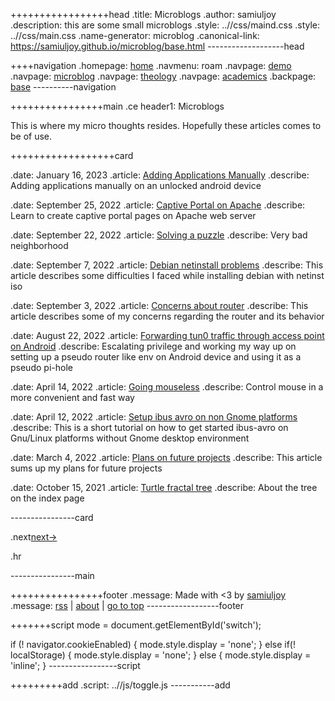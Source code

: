 +++++++++++++++++head
.title: Microblogs
.author: samiuljoy
.description: this are some small microblogs
.style: ..//css/maind.css
.style: ..//css/main.css
.name-generator: microblog
.canonical-link: https://samiuljoy.github.io/microblog/base.html
-------------------head

++++navigation
.homepage: [home](..//index.html)
.navmenu: roam
.navpage: [demo](..//demo/base.html)
.navpage: [microblog](..//microblog/base.html)
.navpage: [theology](..//theology/base.html)
.navpage: [academics](..//academics/base.html)
.backpage: [base](base.html)
----------navigation

++++++++++++++++main
.ce header1: Microblogs

This is where my micro thoughts resides. Hopefully these articles comes to be of use.

++++++++++++++++++card

.date: January 16, 2023
.article: [Adding Applications Manually](webview.html)
.describe: Adding applications manually on an unlocked android device

.date: September 25, 2022
.article: [Captive Portal on Apache](captive.html)
.describe: Learn to create captive portal pages on Apache web server

.date: September 22, 2022
.article: [Solving a puzzle](puzzle.html)
.describe: Very bad neighborhood

.date: September 7, 2022
.article: [Debian netinstall problems](netinst.html)
.describe: This article describes some difficulties I faced while installing debian with netinst iso

.date: September 3, 2022
.article: [Concerns about router](router.html)
.describe: This article describes some of my concerns regarding the router and its behavior

.date: August 22, 2022
.article: [Forwarding tun0 traffic through access point on Android](vpn_tether.html)
.describe: Escalating privilege and working my way up on setting up a pseudo router like env on Android device and using it as a pseudo pi-hole

.date: April 14, 2022
.article: [Going mouseless](mouseless.html)
.describe: Control mouse in a more convenient and fast way

.date: April 12, 2022
.article: [Setup ibus avro on non Gnome platforms](avro.html)
.describe: This is a short tutorial on how to get started ibus-avro on Gnu/Linux platforms without Gnome desktop environment

.date: March  4, 2022
.article: [Plans on future projects](future_projects.html)
.describe: This article sums up my plans for future projects

.date: October 15, 2021
.article: [Turtle fractal tree](turtle.html)
.describe: About the tree on the index page

----------------card


.next[next->](base2.html)


.hr

----------------main

++++++++++++++++footer
.message: Made with <3 by [samiuljoy](https://github.com/samiuljoy)
.message: [rss](/rss.xml) | [about](/about.html) | [go to top](#)
------------------footer

+++++++script
mode = document.getElementById('switch');

if (! navigator.cookieEnabled) {
	mode.style.display = 'none';
}
else if(! localStorage) {
	mode.style.display = 'none';
}
else {
	mode.style.display = 'inline';
}
-----------------script

+++++++++add
.script: ..//js/toggle.js
-----------add

